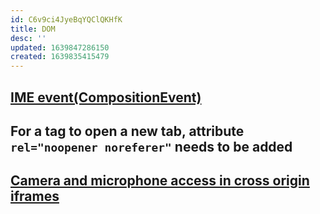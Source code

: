 ```yaml
---
id: C6v9ci4JyeBqYQClQKHfK
title: DOM
desc: ''
updated: 1639847286150
created: 1639835415479
---
```


## [IME event(CompositionEvent)](https://stackoverflow.com/questions/35876470/react-composition-events)

## For a tag to open a new tab, attribute `rel="noopener noreferer"` needs to be added

## [Camera and microphone access in cross origin iframes](https://blog.addpipe.com/camera-and-microphone-access-in-cross-oirigin-iframes-with-feature-policy/)
